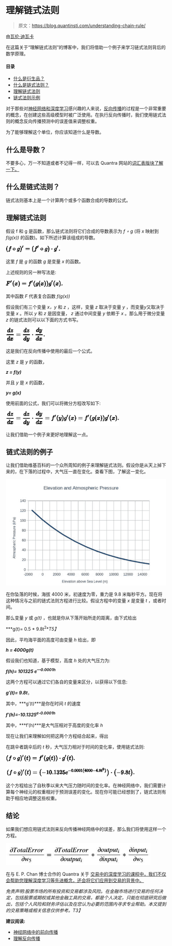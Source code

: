 # 理解链式法则

> 原文：<https://blog.quantinsti.com/understanding-chain-rule/>

由[瓦伦·迪瓦卡](https://www.linkedin.com/in/varun-divakar-b862a667/)

在这篇关于“理解链式法则”的博客中，我们将借助一个例子来学习链式法则背后的数学原理。

#### **目录**

*   [什么是衍生品？](#derivative)
*   [什么是链式法则？](#chainrule)
*   [理解链式法则](#understand)
*   [链式法则示例](#example)

对于那些对[神经网络和深度学习](https://blog.quantinsti.com/introduction-deep-learning-neural-network)感兴趣的人来说，[反向传播](https://blog.quantinsti.com/backpropagation)的过程是一个非常重要的概念，在创建这些高级模型时被广泛使用。在执行反向传播时，我们使用链式法则的概念反向传播预测中的误差值来调整权重。

为了能够理解这个单位，你应该知道什么是导数。

## **![Anchor](img/4765334125b448ec4c4bdf8285a1da72.png "Anchor")什么是导数？**

不要多心，万一不知道或者不记得一样，可以去 Quantra 网站的[词汇表版块了解一下。](https://quantra.quantinsti.com/glossary)

## **![Anchor](img/4765334125b448ec4c4bdf8285a1da72.png "Anchor")什么是链式法则？**

链式法则基本上是一个计算两个或多个函数合成的导数的公式。

## **![Anchor](img/4765334125b448ec4c4bdf8285a1da72.png "Anchor")理解链式法则**

假设 f 和 g 是函数，那么链式法则将它们合成的导数表示为 *f ∘ g* (将 *x* 映射到 *f(g(x))* 的函数)。如下所述计算该组成的导数。

![derivative](img/b47e9426b55a363fa9423b9eb1c2961b.png)

这里 *f* 是 *g* 的函数 *g* 是变量 *x* 的函数。

上述规则的另一种写法是:

![derivative](img/9495a145a792daa53566bf9c0745e4a4.png)

其中函数 *F* 代表复合函数 *f(g(x))*

假设我们有三个变量 *x，y* 和 *z* ，这样，变量 *z* 取决于变量 *y* ，而变量*y*又取决于变量 *x* 。所以 *y* 和 *z* 是因变量， *z* 通过中间变量 *y* 依赖于 *x* 。那么用于微分变量 *z* 的链式法则可以以下面的方式书写。

![differentiate](img/9116cb507d82376e1bafceec76598f10.png)

这是我们在反向传播中使用的最后一个公式。

这里 *z* 是 *y* 的函数，

***z = f(y)***

并且 *y* 是 *x* 的函数，

***y= g(x)***

使用前面的公式，我们可以将微分方程改写如下:

![differential equation](img/3ea50ff07654ddd4268cad5f02c44438.png)

让我们借助一个例子来更好地理解这一点。

## **![Anchor](img/4765334125b448ec4c4bdf8285a1da72.png "Anchor")链式法则的例子**

让我们借助维基百科的一个众所周知的例子来理解链式法则。假设你是从天上掉下来的，在下落的过程中，大气压一直在变化。查看下图，了解这一变化。

![chain rule example](img/35db125b610c61032a96c1cc41187da2.png)

在你坠落的时候，海拔 4000 米，初速度为零，重力是 9.8 米每秒平方。现在将这种情况与之前的链式法则方程进行比较。假设方程中的变量 *x* 是变量 *t* ，或者时间。

那么变量 *y* 或 *g(t)* ，也就是你从下落开始所走的距离，由下式给出

***g(t)= 0.5 * 9.8t<sup>2</sup>**T5】*

因此，平均海平面的高度可由变量 *h* 给出，即

***h = 4000g(t)***

假设我们也知道，基于模型，高度 *h* 处的大气压力为:

***f(h)= 101325 e<sup>—0.0001h</sup>***

这两个方程可以通过它们各自的变量来区分，以获得以下信息:

***g′(t)= 9.8t***，

其中，***g′(t)***是你在时间 *t* 的速度

***f′(h)=-10.1325<sup>e-0.0001h</sup>***

其中，***f′(h)***是大气压相对于高度的变化率 *h*

现在让我们来理解如何把这两个方程结合起来，得出

在跳伞者跳伞后的 *t* 秒，大气压力相对于时间的变化率，使用链式法则:

![chain rule](img/90d6d55b91ef98c93aec184ce96b28c4.png)

![chain rule calculation](img/c37613af2b403e7bdcb82b5fe450f9d0.png)

这个方程给出了自秋季以来大气压力随时间的变化率。在神经网络中，我们需要计算每个神经元的权重相对于预测误差的变化。现在你可能已经想到了，链式法则有助于相应地调整这些权重。

## **结论**

如果我们想应用链式法则来反向传播神经网络中的误差，那么我们将使用这样一个方程。

![chain rule to backpropagate](img/bd9064f50deef82e1f1e1512ed8b0a80.png)

在与 E. P. Chan 博士合作的 Quantra 关于 [交易中的深度学习的课程中，我们不仅会帮助您理解深度学习等先进概念，还会将它们应用到交易的背景中。](https://quantra.quantinsti.com/course/neural-networks-deep-learning-trading-ernest-chan)

*免责声明:股票市场的所有投资和交易都涉及风险。在金融市场进行交易的任何决定，包括股票或期权或其他金融工具的交易，都是个人决定，只能在彻底研究后做出，包括个人风险和财务评估以及在您认为必要的范围内寻求专业帮助。本文提到的交易策略或相关信息仅供参考。T3】*

**建议阅读:**

*   [神经网络中的前向传播](https://blog.quantinsti.com/forward-propagation-neural-networks)
*   [理解反向传播](https://blog.quantinsti.com/backpropagation)